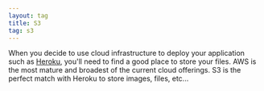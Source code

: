 ```yaml
---
layout: tag
title: S3
tag: s3
---
```


When you decide to use cloud infrastructure to deploy your application such as [Heroku](/tags/heroku), you'll need
to find a good place to store your files. AWS is the most mature and broadest of the current cloud offerings. S3 is the perfect 
match with Heroku to store images, files, etc...